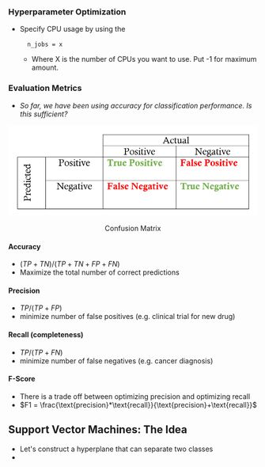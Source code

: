 ### Hyperparameter Optimization

- Specify CPU usage by using the 

		n_jobs = x

	- Where X is the number of CPUs you want to use. Put -1 for maximum amount.

### Evaluation Metrics
- *So far, we have been using accuracy for classification performance. Is this sufficient?*

![center](../zassets/Pasted%20image%2020230921104549.png)

<div style="text-align: center; width: 100%;">Confusion Matrix</div>

#### Accuracy
- $(TP + TN)/(TP+TN+FP+FN)$
- Maximize the total number of correct predictions

#### Precision
- $TP/(TP+FP)$
- minimize number of false positives (e.g. clinical trial for new drug)

#### Recall (completeness)
- $TP / (TP+FN)$
- minimize number of false negatives (e.g. cancer diagnosis)

#### F-Score
- There is a trade off between optimizing precision and optimizing recall
- $F1 = \frac{\text{precision}*\text{recall}}{\text{precision}+\text{recall}}$ 

## Support Vector Machines: The Idea
- Let's construct a hyperplane that can separate two classes
- 
